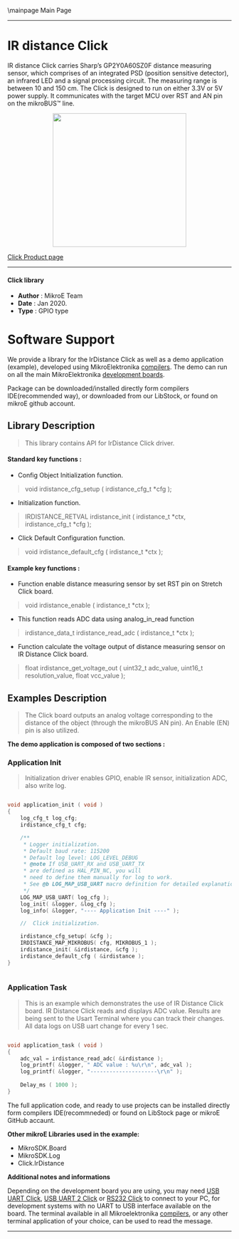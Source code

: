 \mainpage Main Page
 
 

---
# IR distance Click

IR distance Click carries Sharp’s GP2Y0A60SZ0F distance measuring sensor, which comprises of an integrated PSD (position sensitive detector), an infrared LED and a signal processing circuit. The measuring range is between 10 and 150 cm. The Click is designed to run on either 3.3V or 5V power supply. It communicates with the target MCU over RST and AN pin on the mikroBUS™ line.

<p align="center">
  <img src="https://download.mikroe.com/images/click_for_ide/irdistance_click.png" height=300px>
</p>

[Click Product page](https://www.mikroe.com/ir-distance-click)

---


#### Click library 

- **Author**        : MikroE Team
- **Date**          : Jan 2020.
- **Type**          : GPIO type


# Software Support

We provide a library for the IrDistance Click 
as well as a demo application (example), developed using MikroElektronika 
[compilers](https://shop.mikroe.com/compilers). 
The demo can run on all the main MikroElektronika [development boards](https://shop.mikroe.com/development-boards).

Package can be downloaded/installed directly form compilers IDE(recommended way), or downloaded from our LibStock, or found on mikroE github account. 

## Library Description

> This library contains API for IrDistance Click driver.

#### Standard key functions :

- Config Object Initialization function.
> void irdistance_cfg_setup ( irdistance_cfg_t *cfg ); 
 
- Initialization function.
> IRDISTANCE_RETVAL irdistance_init ( irdistance_t *ctx, irdistance_cfg_t *cfg );

- Click Default Configuration function.
> void irdistance_default_cfg ( irdistance_t *ctx );


#### Example key functions :

- Function enable distance measuring sensor by set RST pin on Stretch Click board.
> void irdistance_enable ( irdistance_t *ctx );
 
- This function reads ADC data using analog_in_read function
> irdistance_data_t irdistance_read_adc ( irdistance_t *ctx );

- Function calculate the voltage output of distance measuring sensor on IR Distance Click board.
> float irdistance_get_voltage_out ( uint32_t adc_value, uint16_t resolution_value, float vcc_value );

## Examples Description

> The Click board outputs an analog voltage corresponding to the distance of the object 
> (through the mikroBUS AN pin). An Enable (EN) pin is also utilized.

**The demo application is composed of two sections :**

### Application Init 

> Initialization driver enables GPIO, enable IR sensor, initialization ADC, also write log.

```c

void application_init ( void )
{
    log_cfg_t log_cfg;
    irdistance_cfg_t cfg;

    /** 
     * Logger initialization.
     * Default baud rate: 115200
     * Default log level: LOG_LEVEL_DEBUG
     * @note If USB_UART_RX and USB_UART_TX 
     * are defined as HAL_PIN_NC, you will 
     * need to define them manually for log to work. 
     * See @b LOG_MAP_USB_UART macro definition for detailed explanation.
     */
    LOG_MAP_USB_UART( log_cfg );
    log_init( &logger, &log_cfg );
    log_info( &logger, "---- Application Init ----" );

    //  Click initialization.

    irdistance_cfg_setup( &cfg );
    IRDISTANCE_MAP_MIKROBUS( cfg, MIKROBUS_1 );
    irdistance_init( &irdistance, &cfg );
    irdistance_default_cfg ( &irdistance );
}
  
```

### Application Task

> This is an example which demonstrates the use of IR Distance Click board.
> IR Distance Click reads and displays ADC value.
> Results are being sent to the Usart Terminal where you can track their changes.
> All data logs on USB uart change for every 1 sec.
 

```c

void application_task ( void )
{
    adc_val = irdistance_read_adc( &irdistance );
    log_printf( &logger, " ADC value : %u\r\n", adc_val );
    log_printf( &logger, "---------------------\r\n" );
   
    Delay_ms ( 1000 );
}

```


The full application code, and ready to use projects can be  installed directly form compilers IDE(recommneded) or found on LibStock page or mikroE GitHub accaunt.

**Other mikroE Libraries used in the example:** 

- MikroSDK.Board
- MikroSDK.Log
- Click.IrDistance

**Additional notes and informations**

Depending on the development board you are using, you may need 
[USB UART Click](https://shop.mikroe.com/usb-uart-click), 
[USB UART 2 Click](https://shop.mikroe.com/usb-uart-2-click) or 
[RS232 Click](https://shop.mikroe.com/rs232-click) to connect to your PC, for 
development systems with no UART to USB interface available on the board. The 
terminal available in all Mikroelektronika 
[compilers](https://shop.mikroe.com/compilers), or any other terminal application 
of your choice, can be used to read the message.



---
